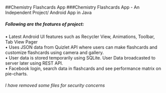 ##Chemistry Flashcards App
###Chemistry Flashcards App - An Independent Project/ Android App in Java
##### Following are the features of project: 
• Latest Android UI features such as Recycler View, Animations, Toolbar, Tab View Pager     
• Uses JSON data from Quizlet API where users can make flashcards and customize flashcards using camera and gallery.   
• User data is stored temporarily using SQLite. User Data broadcasted to server later using REST API.   
• Facebook login, search data in flashcards and see performance matrix on pie-charts.  


###### I have removed some files for security concerns

